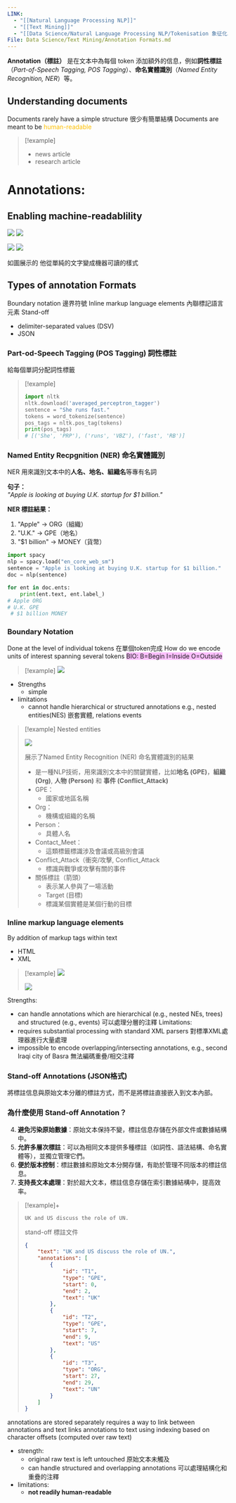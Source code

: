 ```yaml
---
LINK:
  - "[[Natural Language Processing NLP]]"
  - "[[Text Mining]]"
  - "[[Data Science/Natural Language Processing NLP/Tokenisation 象征化.md]]"
File: Data Science/Text Mining/Annotation Formats.md
---
```


**Annotation（標註）** 是在文本中為每個 token 添加額外的信息，例如**詞性標註**（*Part-of-Speech Tagging, POS Tagging*）、**命名實體識別**（*Named Entity Recognition, NER*）等。




## Understanding documents
Documents rarely have a simple structure 很少有簡單結構
Documents are meant to be <font color="#ffc000">human-readable</font>

> [!example] 
> - news article
> - research article

 
# Annotations:






## Enabling machine-readablility
![](PICTURE/Annotation%20Formats/7d1b5a0b7c4e5839be878e737addcad1_MD5.jpeg)
![](PICTURE/Annotation%20Formats/238e557e0f22df25014bc279d43f59ee_MD5.jpeg)


![](PICTURE/Annotation%20Formats/40f8d04fe843998f78dd0efdf6bb66c0_MD5.jpeg)
![](PICTURE/Annotation%20Formats/875ad453c826788203008d9d15282031_MD5.jpeg)

如圖展示的 他從單純的文字變成機器可讀的樣式

## Types of annotation Formats
Boundary notation 邊界符號
Inline markup language elements 內聯標記語言元素
Stand-off
- delimiter-separated values (DSV)
- JSON






















### Part-od-Speech Tagging (POS Tagging) 詞性標註
 給每個單詞分配詞性標籤

> [!example] 
> ```python
> import nltk 
>nltk.download('averaged_perceptron_tagger') 
> sentence = "She runs fast." 
> tokens = word_tokenize(sentence) 
> pos_tags = nltk.pos_tag(tokens) 
> print(pos_tags) 
> # [('She', 'PRP'), ('runs', 'VBZ'), ('fast', 'RB')]
 > ```



### Named Entity Recpgnition (NER) 命名實體識別
NER 用來識別文本中的**人名、地名、組織名**等專有名詞

**句子：**  
_"Apple is looking at buying U.K. startup for $1 billion."_

**NER 標註結果：**

1. "Apple" → ORG（組織）
2. "U.K." → GPE（地名）
3. "$1 billion" → MONEY（貨幣）

```python
import spacy 
nlp = spacy.load("en_core_web_sm") 
sentence = "Apple is looking at buying U.K. startup for $1 billion." 
doc = nlp(sentence) 

for ent in doc.ents: 
	print(ent.text, ent.label_) 
# Apple ORG 
# U.K. GPE
 # $1 billion MONEY
```



### Boundary Notation 
Done at the level of individual tokens 在單個token完成
How do we encode units of interest spanning several tokens
<span style="background:#fdbfff">BIO:  B=Begin  I=Inside  O=Outside</span>

> [!example] 
![](PICTURE/Annotation%20Formats/cf744d8fb3b8ce28a2fafdc77989c298_MD5.jpeg)

- Strengths
	- simple
- limitations
	- cannot handle hierarchical or structured annotations e.g., nested entities(NES) 嵌套實體, relations events

> [!example] Nested entities 
> 
> ![](PICTURE/Annotation%20Formats/0e2b147836c53694ebb0f343da45b599_MD5.jpeg)
> 
> 展示了Named Entity Recognition (NER) 命名實體識別的結果
>  - 是一種NLP技術，用來識別文本中的關鍵實體，比如**地名 (GPE)**，**組織 (Org)**, **人物 (Person)** 和 **事件 (Conflict_Attack)**  
> 	- GPE：
> 		- 國家或地區名稱
> 	- Org：
> 		- 機構或組織的名稱
> 	- Person：
> 		- 具體人名
> 	- Contact_Meet：
> 		- 這類標籤標識涉及會議或高級別會議
> 	- Conflict_Attack（衝突/攻擊, Conflict_Attack
> 		- 標識與戰爭或攻擊有關的事件
> 	- 關係標註（箭頭）
> 		- 表示某人參與了一場活動
> 		- Target (目標)
> 		- 標識某個實體是某個行動的目標
> 
> 
> 



### Inline markup language elements
By addition of markup tags within text
- HTML
- XML

> [!example] 
> ![](PICTURE/Annotation%20Formats/27f458b086a56bae386e7574e187abb7_MD5.jpeg)
> 
> ![](PICTURE/Annotation%20Formats/be4dee88da8aca76cac817831d410773_MD5.jpeg)

Strengths:
- can handle annotations which are hierarchical (e.g., nested NEs, trees) and structured (e.g., events) 可以處理分層的注釋 
Limitations:
- requires substantial processing with standard XML parsers 對標準XML處理器進行大量處理
- impossible to encode overlapping/intersecting annotations, e.g., second Iraqi city of Basra 無法編碼重疊/相交注釋

### Stand-off Annotations (JSON格式)
將標註信息與原始文本分離的標註方式，而不是將標註直接嵌入到文本內部。

### **為什麼使用 Stand-off Annotation？**

4. **避免污染原始數據**：原始文本保持不變，標註信息存儲在外部文件或數據結構中。
5. **允許多層次標註**：可以為相同文本提供多種標註（如詞性、語法結構、命名實體等），並獨立管理它們。
6. **便於版本控制**：標註數據和原始文本分開存儲，有助於管理不同版本的標註信息。
7. **支持長文本處理**：對於超大文本，標註信息存儲在索引數據結構中，提高效率。


> [!example]+
> ```text
> UK and US discuss the role of UN.
> ```
> 
> stand-off 標註文件
> ```JSON
> {
>     "text": "UK and US discuss the role of UN.",
>     "annotations": [
>         {
>             "id": "T1",
>             "type": "GPE",
>             "start": 0,
>             "end": 2,
>             "text": "UK"
>         },
>         {
>             "id": "T2",
>             "type": "GPE",
>             "start": 7,
>             "end": 9,
>             "text": "US"
>         },
>         {
>             "id": "T3",
>             "type": "ORG",
>             "start": 27,
>             "end": 29,
>             "text": "UN"
>         }
>     ]
> }
> ```
> 
> 

annotations are stored separately
requires a way to link between annotations and text
links annotations to text using indexing based on character offsets (computed over raw
text)


- strength:
	- original raw text is left untouched 原始文本未觸及
	- can handle structured and overlapping annotations 可以處理結構化和重疊的注釋
- limitations:
	- **not readily human-readable** 
























